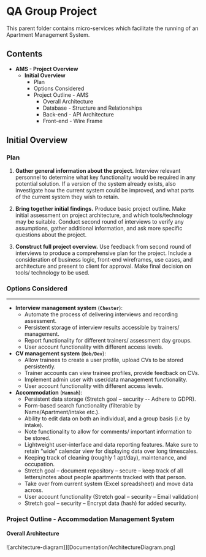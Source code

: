 # QA Group Project
This parent folder contains micro-services which facilitate the running of an Apartment Management System.
## Contents
 - **AMS - Project Overview**
	 - **Initial Overview**
		 - Plan
		 - Options Considered
		 - Project Outline - AMS
			 - Overall Architecture
			 - Database - Structure and Relationships
			 - Back-end - API Architecture
			 - Front-end - Wire Frame

## Initial Overview
### Plan
1.  **Gather general information about the project.** Interview relevant personnel to
determine what key functionality would be required in any potential solution. If a
version of the system already exists, also investigate how the current system could
be improved, and what parts of the current system they wish to retain.

2.  **Bring together initial findings.** Produce basic project outline. Make initial
assessment on project architecture, and which tools/technology may be suitable.
Conduct second round of interviews to verify any assumptions, gather additional
information, and ask more specific questions about the project.

3. **Construct full project overview.** Use feedback from second round of interviews to
produce a comprehensive plan for the project. Include a consideration of business
logic, front-end wireframes, use cases, and architecture and present to client for
approval. Make final decision on tools/ technology to be used.
### Options Considered
---
- **Interview management system** (**`Chester`**):
	- Automate the process of delivering interviews and recording assessment.
	- Persistent storage of interview results accessible by trainers/ management.
	- Report functionality for different trainers/ assessment day groups.
	- User account functionality with different access levels.
- **CV management system** (**`Bob/Dev`**):
	- Allow trainees to create a user profile, upload CVs to be stored persistently.
	- Trainer accounts can view trainee profiles, provide feedback on CVs.
	- Implement admin user with user/data management functionality.
	- User account functionality with different access levels.
- **Accommodation** (**`Hannah`**):
	- Persistent data storage (Stretch goal – security -- Adhere to GDPR).
	- Form-based search functionality (filterable by Name/Apartment/intake etc.).
	- Ability to edit data on both an individual, and a group basis (i.e by intake).
	- Note functionality to allow for comments/ important information to be stored.
	- Lightweight user-interface and data reporting features. Make sure to retain
	“wide” calendar view for displaying data over long timescales.
	- Keeping track of cleaning (roughly 1 apt/day), maintenance, and occupation.
	- Stretch goal – document repository – secure – keep track of all letters/notes
about people apartments tracked with that person.
	- Take over from current system (Excel spreadsheet) and move data across.
	- User account functionality (Stretch goal – security – Email validation)
	- Stretch goal – security – Encrypt data (hash) for added security.

### Project Outline - Accommodation Management System
#### Overall Architecture
![architecture-diagram]][Documentation/ArchitectureDiagram.png]